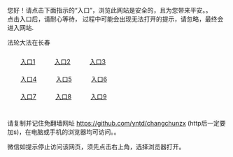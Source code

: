 您好！请点击下面指示的“入口”，浏览此网站是安全的，且为您带来平安。。 <br/>
点击入口后，请耐心等待， 过程中可能会出现无法打开的提示，请忽略，最终会进入网站. </br>

法轮大法在长春<br/>
<div style="padding:10px"><a style="margin:20px" target="_blank" href="https://dayfxn5dr8juc.cloudfront.net/2Qpsp?kpdzd" id="ccLink1" rel="nofollow">入口1</a> <a target="_blank" style="margin:20px" href="https://d2c8fs2d48xzzb.cloudfront.net/2Qpsp?zjeigr" id="ccLink2" rel="nofollow">入口2</a> <a style="margin:20px" target="_blank" href="https://d134hsur9pvagg.cloudfront.net/2Qpsp?rwybc" id="ccLink3" rel="nofollow">入口3</a></div>

<div style="padding:10px" ><a style="margin:20px" target="_blank" href="https://dayfxn5dr8juc.cloudfront.net/2Qpsp?kpdzd" id="ccLink4" rel="nofollow">入口4</a> <a style="margin:20px" href="https://d2c8fs2d48xzzb.cloudfront.net/2Qpsp?zjeigr" target="_blank" id="ccLink5" rel="nofollow">入口5</a> <a style="margin:20px" href="https://d134hsur9pvagg.cloudfront.net/2Qpsp?rwybc" target="_blank" id="ccLink6" rel="nofollow">入口6</a></div>

<div style="padding:10px"><a style="margin:20px" target="_blank" href="https://dayfxn5dr8juc.cloudfront.net/2Qpsp?kpdzd" id="ccLink7" rel="nofollow">入口7</a> <a style="margin:20px" href="https://d2c8fs2d48xzzb.cloudfront.net/2Qpsp?zjeigr" target="_blank" id="ccLink8" rel="nofollow">入口8</a> <a style="margin:20px" target="_blank" href="https://d134hsur9pvagg.cloudfront.net/2Qpsp?rwybc" id="ccLink9" rel="nofollow">入口9</a></div>

<br/>



请复制并记住免翻墙网址 https://github.com/yntd/changchunzx (http后一定要加s)，在电脑或手机的浏览器均可访问。。<br/>

微信如提示停止访问该网页，须先点击右上角，选择浏览器打开。
